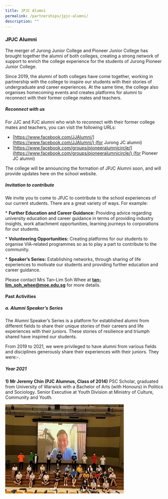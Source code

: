 ```yaml
---
title: JPJC Alumni
permalink: /partnerships/jpjc-alumni/
description: ""
---
```

### **JPJC Alumni**
The merger of Jurong Junior College and Pioneer Junior College has brought together the alumni of both colleges, creating a strong network of support to enrich the college experience for the students of Jurong Pioneer Junior College.

Since 2019, the alumni of both colleges have come together, working in partnership with the college to inspire our students with their stories of undergraduate and career experiences. At the same time, the college also organises homecoming events and creates platforms for alumni to reconnect with their former college mates and teachers.

##### **Reconnect with us**
For JJC and PJC alumni who wish to reconnect with their former college mates and teachers, you can visit the following URLs:

* [https://www.facebook.com/JJAlumni/](https://www.facebook.com/JJAlumni/) (for Jurong JC alumni)  
* [https://www.facebook.com/groups/pioneeralumnicircle/](https://www.facebook.com/groups/pioneeralumnicircle/) (for Pioneer JC alumni)

The college will be announcing the formation of JPJC Alumni soon, and will provide updates here on the school website.

##### **Invitation to contribute**
We invite you to come to JPJC to contribute to the school experiences of our current students. There are a great variety of ways. For example:

* **Further Education and Career Guidance:** Providing advice regarding university education and career guidance in terms of providing industry insights, work attachment opportunities, learning journeys to corporations for our students.

* **Volunteering Opportunities:** Creating platforms for our students to organise VIA-related programmes so as to play a part to contribute to the community.

* **Speaker’s Series:** Establishing networks, through sharing of life experiences to motivate our students and providing further education and career guidance.

Please contact Mrs Tan-Lim Soh Whee at **[tan-lim\_soh\_whee@moe.edu.sg](mailto:tan-lim\_soh\_whee@moe.edu.sg)** for more details.

#### **Past Activities**
##### **a. Alumni Speaker’s Series**
The Alumni Speaker’s Series is a platform for established alumni from different fields to share their unique stories of their careers and life experiences with their juniors. These stories of resilience and triumph shared have inspired our students.

From 2019 to 2021, we were privileged to have alumni from various fields and disciplines generously share their experiences with their juniors. They were:-.

##### **Year 2021**
**1) Mr Jeremy Chin (PJC Alumnus, Class of 2014)** PSC Scholar, graduated from University of Warwick with a Bachelor of Arts (with Honours) in Politics and Sociology. Senior Executive at Youth Division at Ministry of Culture, Community and Youth.

<img src="/images/jpjc%20alumni%201.jpg" 
     style="width:75%">
